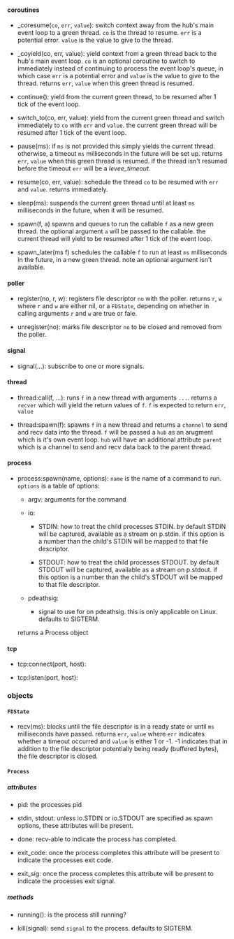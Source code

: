 

#### coroutines

* \_coresume(`co`, `err`, `value`):
  switch context away from the hub's main event loop to a green thread. `co` is
  the thread to resume. `err` is a potential error. `value` is the value to
  give to the thread.

* \_coyield(co, err, value):
  yield context from a green thread back to the hub's main event loop. `co` is
  an optional coroutine to switch to immediately instead of continuing to
  process the event loop's queue, in which case `err` is a potential error and
  `value` is the value to give to the thread. returns `err`, `value` when this
  green thread is resumed.

* continue():
  yield from the current green thread, to be resumed after 1 tick of the event
  loop.

* switch_to(co, err, value):
  yield from the current green thread and switch immediately to `co` with `err`
  and `value`. the current green thread will be resumed after 1 tick of the
  event loop.

* pause(ms):
  if `ms` is not provided this simply yields the current thread. otherwise, a
  timeout `ms` milliseconds in the future will be set up.  returns `err`,
  `value` when this green thread is resumed.  if the thread isn't resumed
  before the timeout `err` will be a *levee_timeout*.

* resume(co, err, value):
  schedule the thread `co` to be resumed with `err` and `value`. returns
  immediately.

* sleep(ms):
  suspends the current green thread until at least `ms` milliseconds in the
  future, when it will be resumed.

* spawn(f, a)
  spawns and queues to run the callable `f` as a new green thread. the optional
  argument `a` will be passed to the callable. the current thread will yield to
  be resumed after 1 tick of the event loop.

* spawn_later(ms f)
  schedules the callable `f` to run at least `ms` milliseconds in the future,
  in a new green thread. note an optional argument isn't available.

#### poller

* register(no, r, w):
  registers file descriptor `no` with the poller. returns `r`, `w` where `r`
  and `w` are either nil, or a `FDState`, depending on whether in calling
  arguments `r` and `w` are true or fale.

* unregister(no):
  marks file descriptor `no` to be closed and removed from the poller.

#### signal

* signal(...):
  subscribe to one or more signals.

#### thread

* thread:call(f, ...):
  runs `f` in a new thread with arguments `...`. returns a `recver` which will
  yield the return values of `f`. `f` is expected to return `err`, `value`

* thread:spawn(f):
  spawns `f` in a new thread and returns a `channel` to send and recv data into
  the thread. `f` will be passed a `hub` as an arugment which is it's own event
  loop. `hub` will have an additional attribute `parent` which is a channel to
  send and recv data back to the parent thread.

#### process

* process:spawn(name, options):
  `name` is the name of a command to run. `options` is a table of options:

    * argv:
      arguments for the command

    * io:

      - STDIN:
        how to treat the child processes STDIN. by default STDIN will be
        captured, available as a stream on p.stdin. if this option is a number
        than the child's STDIN will be mapped to that file descriptor.

      - STDOUT:
        how to treat the child processes STDOUT. by default STDOUT will be
        captured, available as a stream on p.stdout. if this option is a number
        than the child's STDOUT will be mapped to that file descriptor.

    * pdeathsig:

      - signal to use for on pdeathsig. this is only applicable on Linux.
        defaults to SIGTERM.

  returns a Process object

#### tcp

* tcp:connect(port, host):

* tcp:listen(port, host):

### objects

#### `FDState`

* recv(ms):
  blocks until the file descriptor is in a ready state or until `ms`
  milliseconds have passed. returns `err`, `value` where `err` indicates
  whether a timeout occurred and `value` is either 1 or -1. -1 indicates that
  in addition to the file descriptor potentially being ready (buffered bytes),
  the file descriptor is closed.

#### `Process`

##### attributes

* pid:
  the processes pid

* stdin, stdout:
  unless io.STDIN or io.STDOUT are specified as spawn options, these attributes
  will be present.

* done: recv-able to indicate the process has completed.

* exit_code:
  once the process completes this attribute will be present to indicate the
  processes exit code.

* exit_sig:
  once the process completes this attribute will be present to indicate the
  processes exit signal.

##### methods

* running():
  is the process still running?

* kill(signal):
  send `signal` to the process. defaults to SIGTERM.
